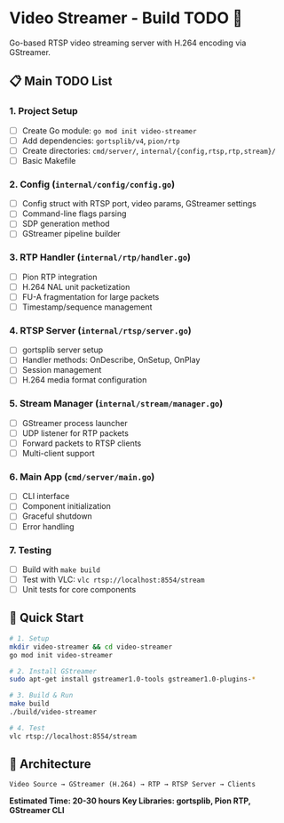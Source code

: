 # Video Streamer - Build TODO 🎯

Go-based RTSP video streaming server with H.264 encoding via GStreamer.

## 📋 Main TODO List

### 1. Project Setup
- [ ] Create Go module: `go mod init video-streamer`
- [ ] Add dependencies: `gortsplib/v4`, `pion/rtp`
- [ ] Create directories: `cmd/server/`, `internal/{config,rtsp,rtp,stream}/`
- [ ] Basic Makefile

### 2. Config (`internal/config/config.go`)
- [ ] Config struct with RTSP port, video params, GStreamer settings
- [ ] Command-line flags parsing
- [ ] SDP generation method
- [ ] GStreamer pipeline builder

### 3. RTP Handler (`internal/rtp/handler.go`)
- [ ] Pion RTP integration
- [ ] H.264 NAL unit packetization
- [ ] FU-A fragmentation for large packets
- [ ] Timestamp/sequence management

### 4. RTSP Server (`internal/rtsp/server.go`)
- [ ] gortsplib server setup
- [ ] Handler methods: OnDescribe, OnSetup, OnPlay
- [ ] Session management
- [ ] H.264 media format configuration

### 5. Stream Manager (`internal/stream/manager.go`)
- [ ] GStreamer process launcher
- [ ] UDP listener for RTP packets
- [ ] Forward packets to RTSP clients
- [ ] Multi-client support

### 6. Main App (`cmd/server/main.go`)
- [ ] CLI interface
- [ ] Component initialization
- [ ] Graceful shutdown
- [ ] Error handling

### 7. Testing
- [ ] Build with `make build`
- [ ] Test with VLC: `vlc rtsp://localhost:8554/stream`
- [ ] Unit tests for core components

## 🚀 Quick Start

```bash
# 1. Setup
mkdir video-streamer && cd video-streamer
go mod init video-streamer

# 2. Install GStreamer
sudo apt-get install gstreamer1.0-tools gstreamer1.0-plugins-*

# 3. Build & Run
make build
./build/video-streamer

# 4. Test
vlc rtsp://localhost:8554/stream
```

## 🎯 Architecture

```
Video Source → GStreamer (H.264) → RTP → RTSP Server → Clients
```

**Estimated Time: 20-30 hours**
**Key Libraries: gortsplib, Pion RTP, GStreamer CLI**
